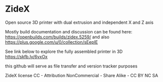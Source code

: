 # ZideX
Open source 3D printer with dual extrusion and independent X and Z axis

Mostly build documentation and discussion can be found here:
https://openbuilds.com/builds/zidex.5259/
and also
https://plus.google.com/u/0/collection/sEepIE

See link below to explore the fully assembled printer in 3D
https://skfb.ly/6vxOx

this github will serve as file transfer and version tracker purposes

ZideX license
CC - Attribution NonCommercial - Share Alike - CC BY NC SA
